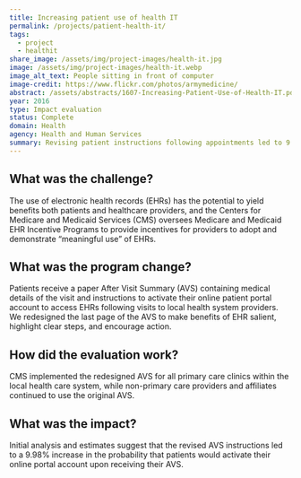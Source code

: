 ```yaml
---
title: Increasing patient use of health IT
permalink: /projects/patient-health-it/
tags: 
  - project
  - healthit
share_image: /assets/img/project-images/health-it.jpg
image: /assets/img/project-images/health-it.webp
image_alt_text: People sitting in front of computer
image-credit: https://www.flickr.com/photos/armymedicine/
abstract: /assets/abstracts/1607-Increasing-Patient-Use-of-Health-IT.pdf
year: 2016
type: Impact evaluation
status: Complete
domain: Health
agency: Health and Human Services
summary: Revising patient instructions following appointments led to 9.98% increase in online health portal activation
---
```

## What was the challenge?
The use of electronic health records (EHRs) has the potential to yield benefits both patients and healthcare providers, and the Centers for Medicare and Medicaid Services (CMS) oversees Medicare and Medicaid EHR Incentive Programs to provide incentives for providers to adopt and demonstrate “meaningful use” of EHRs.

## What was the program change?
Patients receive a paper After Visit Summary (AVS) containing medical details of the visit and instructions to activate their online patient portal account to access EHRs following visits to local health system providers. We redesigned the last page of the AVS to make benefits of EHR salient, highlight clear steps, and encourage action.

## How did the evaluation work?
CMS implemented the redesigned AVS for all primary care clinics within the local health care system, while non-primary care providers and affiliates continued to use the original AVS.

## What was the impact?
Initial analysis and estimates suggest that the revised AVS instructions led to a 9.98% increase in the probability that patients would activate their online portal account upon receiving their AVS.
